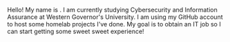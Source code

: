 Hello! My name is . I am currently studying Cybersecurity and Information Assurance at Western Governor's University. I am using my GitHub account to host some homelab projects I've done. My goal is to obtain an IT job so I can start getting some sweet sweet experience!

<!---
danielm799/danielm799 is a ✨ special ✨ repository because its `README.md` (this file) appears on your GitHub profile.
You can click the Preview link to take a look at your changes.
--->
